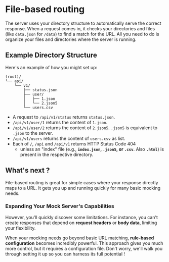 # File-based routing

The server uses your directory structure to automatically serve the correct response. When a request comes in, it checks your directories and files (like `data.json` for `/data`) to find a match for the URL. All you need to do is organize your files and directories where the server is running.

## Example Directory Structure

Here's an example of how you might set up:

```
(root)/
└── api/
    └── v1/
        ├── status.json
        ├── user/
        │   ├── 1.json
        │   └── 2.json5
        └── users.csv
```

- A request to `/api/v1/status` returns `status.json`.
- `/api/v1/user/1` returns the content of `1.json`.
- `/api/v1/user/2` returns the content of `2.json5`. `.json5` is equivalent to `.json` to the server.
- `/api/v1/users` returns the content of `users.csv` as list.
- Each of `/`, `/api` and `/api/v1` returns HTTP Status Code 404
    - unless an "index" file (e.g., **`index.json`, `.json5`, or `.csv`**. Also **`.html`**) is present in the respective directory.

## What's next ?

File-based routing is great for simple cases where your response directly maps to a URL. It gets you up and running quickly for many basic mocking needs.

### Expanding Your Mock Server's Capabilities

However, you'll quickly discover some limitations. For instance, you can't create responses that depend on <!-- **HTTP methods** (in the future), -->**request headers** or **body data**, limiting your flexibility.

When your mocking needs go beyond basic URL matching, **rule-based configuration** becomes incredibly powerful. This approach gives you much more control, but it requires a configuration file. Don't worry, we'll walk you through setting it up so you can harness its full potential !
